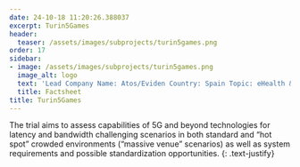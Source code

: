 ```yaml
---
date: 24-10-18 11:20:26.388037
excerpt: Turin5Games
header:
  teaser: /assets/images/subprojects/turin5games.png
order: 17
sidebar:
- image: /assets/images/subprojects/turin5games.png
  image_alt: logo
  text: 'Lead Company Name: Atos/Eviden Country: Spain Topic: eHealth & Emergency'
  title: Factsheet
title: Turin5Games
---
```

The trial aims to assess capabilities of 5G and beyond technologies for latency and bandwidth challenging scenarios in both standard and “hot spot” crowded environments (“massive venue” scenarios) as well as system requirements and possible standardization opportunities.
{: .text-justify}

